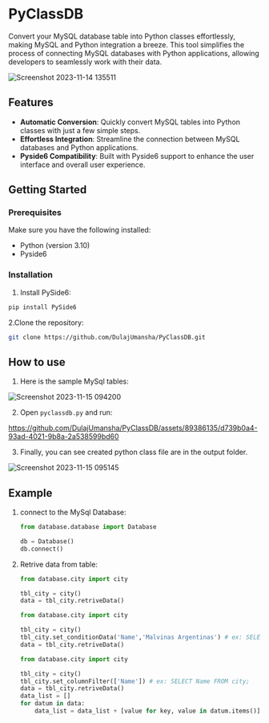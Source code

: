# PyClassDB

Convert your MySQL database table into Python classes effortlessly, making MySQL and Python integration a breeze. This tool simplifies the process of connecting MySQL databases with Python applications, allowing developers to seamlessly work with their data.

![Screenshot 2023-11-14 135511](https://github.com/DulajUmansha/PyClassDB/assets/89386135/ea3d75e3-f5bf-4f78-bdc5-d05f93ddd974)

## Features

- **Automatic Conversion**: Quickly convert MySQL tables into Python classes with just a few simple steps.
- **Effortless Integration**: Streamline the connection between MySQL databases and Python applications.
- **Pyside6 Compatibility**: Built with Pyside6 support to enhance the user interface and overall user experience.

## Getting Started

### Prerequisites

Make sure you have the following installed:

- Python (version 3.10)
- Pyside6

### Installation

1. Install PySide6:
   
```bash
pip install PySide6
```
   
2.Clone the repository:

   ```bash
   git clone https://github.com/DulajUmansha/PyClassDB.git
   ```

## How to use

1. Here is the sample MySql tables:
   
![Screenshot 2023-11-15 094200](https://github.com/DulajUmansha/PyClassDB/assets/89386135/5bb3727b-ec00-4176-8aba-884776ffa577)

2. Open ``` pyclassdb.py ``` and run:

https://github.com/DulajUmansha/PyClassDB/assets/89386135/d739b0a4-93ad-4021-9b8a-2a538599bd60

3. Finally, you can see created python class file are in the output folder. 

![Screenshot 2023-11-15 095145](https://github.com/DulajUmansha/PyClassDB/assets/89386135/23253ce4-bca9-4bcb-995f-fcdc729fc248)

## Example

1. connect to the MySql Database:
   ```python
   from database.database import Database
   
   db = Database()
   db.connect()
   ```

2. Retrive data from table:
   ```python
   from database.city import city

   tbl_city = city()
   data = tbl_city.retriveData()
   ```
   ```python
   from database.city import city

   tbl_city = city()
   tbl_city.set_conditionData('Name','Malvinas Argentinas') # ex: SELECT * FROM city WHERE name = 'Malvinas Argentinas';
   data = tbl_city.retriveData()
   ```
   ```python
   from database.city import city

   tbl_city = city()
   tbl_city.set_columnFilter(['Name']) # ex: SELECT Name FROM city; 
   data = tbl_city.retriveData()
   data_list = []
   for datum in data:
       data_list = data_list + [value for key, value in datum.items()]
   ```
